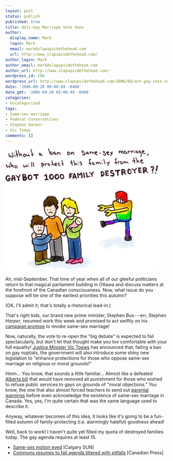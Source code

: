 ```yaml
---
layout: post
status: publish
published: true
title: Anti-Gay Marriage Vote Soon
author:
  display_name: Mark
  login: Mark
  email: mark@slapupsidethehead.com
  url: http://www.slapupsidethehead.com/
author_login: Mark
author_email: mark@slapupsidethehead.com
author_url: http://www.slapupsidethehead.com/
wordpress_id: 186
wordpress_url: http://www.slapupsidethehead.com/2006/09/ant-gay-vote-soon/
date: '2006-09-20 00:00:49 -0400'
date_gmt: '2006-09-20 05:00:49 -0400'
categories:
- Uncategorized
tags:
- Same-sex marriage
- Federal Conservatives
- Stephen Harper
- Vic Toews
comments: []
---
```

![Destruction of the Family](/wp-content/media/2006/09/family_destroyer.jpg)

Ah, mid-September. That time of year when all of our gleeful politicians return to that magical parliament building in Ottawa and discuss matters at the forefront of the Canadian consciousness. Now, what issue do you suppose will be one of the earliest priorities this autumn?

(OK, I'll admit it; that's totally a rhetorical lead-in.)

That's right kids, our brand new prime minister, Stephen Bus---err, Stephen _Harper_, resumed work this week and promised to act swiftly on his [campaign promise](http://www.slapupsidethehead.com/2006/06/harper-to-resurrect-dead-issue/ "The dead rises!") to revoke same-sex marriage!

Now, naturally, the vote to re-open the "big debate" is expected to fail spectacularly, but don't let that thought make you too comfortable with your full equality! [Justice Minister Vic Toews](http://www.slapupsidethehead.com/2006/07/justice-the-vic-toews-way/ "Not exactly part of the Justice League, though") has announced that, failing a ban on gay nuptials, the government will also introduce some shiny new legislation to "enhance protections for those who oppose same-sex marriage on religious or moral grounds!"

Hmm... You know, that sounds a little familiar... Almost like a defeated [Alberta bill](http://www.slapupsidethehead.com/2006/08/bill-208-is-back/ "Ted Morton's Bill 208") that would have removed all punishment for those who wished to refuse public services to gays on grounds of "moral objections." You know, the one that also almost forced teachers to send out [parental warnings](http://www.slapupsidethehead.com/2006/05/anti-gay-bill-targets-teachers/ "Because children are far to delicate to be exposed to something like reality") before even acknowledge the existence of same-sex marriage in Canada. Yes, yes, I'm quite certain that was the same language used to describe it.

Anyway, whatever becomes of this idea, it looks like it's going to be a fun-filled autumn of family-protecting (i.e. alarmingly hateful) goodness ahead!

Well, back to work! I haven't quite yet filled my quota of destroyed families today. The gay agenda requires at least 15.

- [Same-sex motion eyed](http://calsun.canoe.ca/News/National/2006/09/12/1829376-sun.html) [Calgary SUN]
- [Commons resumes to fall agenda littered with pitfalls](http://www.canada.com/topics/news/national/story.html?id=d5816535-cba1-4eec-ae78-7688ed90ec3b&k=38369&p=2) [Canadian Press]
